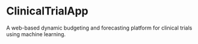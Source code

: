 # ClinicalTrialApp
A web-based dynamic budgeting and forecasting platform for clinical trials using machine learning.
